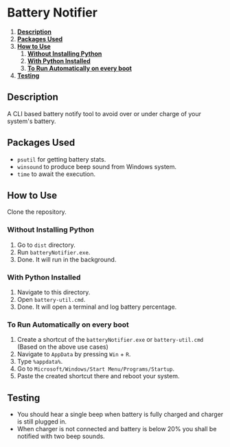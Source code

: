 # **Battery Notifier** <!-- omit in toc -->

1. [**Description**](#description)
2. [**Packages Used**](#packages-used)
3. [**How to Use**](#how-to-use)
   1. [**Without Installing Python**](#without-installing-python)
   2. [**With Python Installed**](#with-python-installed)
   3. [**To Run Automatically on every boot**](#to-run-automatically-on-every-boot)
4. [**Testing**](#testing)

## **Description**

A CLI based battery notify tool to avoid over or under charge of your system's battery.

## **Packages Used**

-   `psutil` for getting battery stats.
-   `winsound` to produce beep sound from Windows system.
-   `time` to await the execution.

## **How to Use**

Clone the repository.

### **Without Installing Python**

1. Go to `dist` directory.
2. Run `batteryNotifier.exe`.
3. Done. It will run in the background.

### **With Python Installed**

1.  Navigate to this directory.
2.  Open `battery-util.cmd`.
3.  Done. It will open a terminal and log battery percentage.

### **To Run Automatically on every boot**

1. Create a shortcut of the `batteryNotifier.exe` or `battery-util.cmd` (Based on the above use cases)
2. Navigate to `AppData` by pressing `Win` + `R`.
3. Type `%appdata%`.
4. Go to `Microsoft/Windows/Start Menu/Programs/Startup`.
5. Paste the created shortcut there and reboot your system.

## **Testing**

-   You should hear a single beep when battery is fully charged and charger is still plugged in.
-   When charger is not connected and battery is below 20% you shall be notified with two beep sounds.
